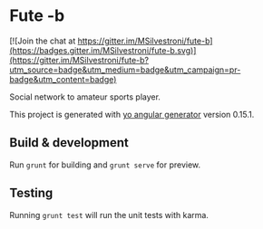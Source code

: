 # Fute -b

[![Join the chat at https://gitter.im/MSilvestroni/fute-b](https://badges.gitter.im/MSilvestroni/fute-b.svg)](https://gitter.im/MSilvestroni/fute-b?utm_source=badge&utm_medium=badge&utm_campaign=pr-badge&utm_content=badge)

Social network to amateur sports player.

This project is generated with [yo angular generator](https://github.com/yeoman/generator-angular)
version 0.15.1.

## Build & development

Run `grunt` for building and `grunt serve` for preview.

## Testing

Running `grunt test` will run the unit tests with karma.
